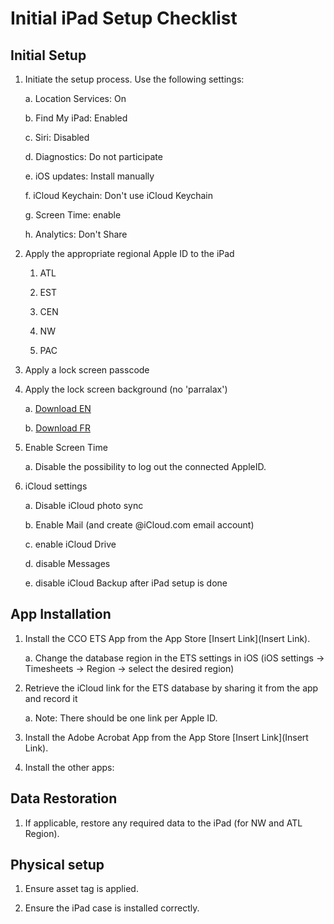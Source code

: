 # Initial iPad Setup Checklist

## Initial Setup

1. Initiate the setup process. Use the following settings:

    a. Location Services: On

    b. Find My iPad: Enabled

    c. Siri: Disabled

    d. Diagnostics: Do not participate
    
    e. iOS updates: Install manually
    
    f. iCloud Keychain: Don't use iCloud Keychain
    
    g. Screen Time: enable
    
    h. Analytics: Don't Share

1. Apply the appropriate regional Apple ID to the iPad

    1. ATL
    
    1. EST
    
    1. CEN
    
    1. NW
    
    1. PAC

1. Apply a lock screen passcode

1. Apply the lock screen background (no 'parralax') 

    a. [Download EN](https://github.com/cadets-ca/ets-docs/blob/master/Graphics/iPadBackground.jpg)

    b. [Download FR](https://github.com/cadets-ca/ets-docs/blob/master/Graphics/iPadBackground_FR.jpg)

5. Enable Screen Time

    a. Disable the possibility to log out the connected AppleID.

6. iCloud settings

    a. Disable iCloud photo sync
    
    b. Enable Mail (and create @iCloud.com email account)
    
    c. enable iCloud Drive
    
    d. disable Messages
    
    e. disable iCloud Backup after iPad setup is done

## App Installation

1. Install the CCO ETS App from the App Store [Insert Link](Insert Link).

    a. Change the database region in the ETS settings in iOS (iOS settings -> Timesheets -> Region -> select the desired region)

2. Retrieve the iCloud link for the ETS database by sharing it from the app and record it

    a. Note: There should be one link per Apple ID.

3. Install the Adobe Acrobat App from the App Store [Insert Link](Insert Link).

4. Install the other apps:

## Data Restoration

1. If applicable, restore any required data to the iPad (for NW and ATL Region).

## Physical setup

1. Ensure asset tag is applied.

2. Ensure the iPad case is installed correctly.
